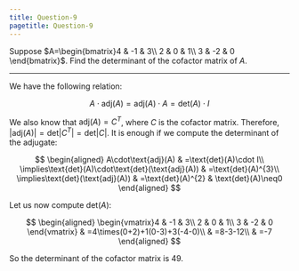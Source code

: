 ```yaml
---
title: Question-9
pagetitle: Question-9
---
```


Suppose $A=\begin{bmatrix}4 & -1 & 3\\
2 & 0 & 1\\
3 & -2 & 0
\end{bmatrix}$. Find the determinant of the cofactor matrix of $A$.

------------------------------------------------------------------------

We have the following relation:

$$
A \cdot \text{adj}(A)=\text{adj}(A)\cdot A=\text{det}(A)\cdot I
$$


We also know that $\text{adj}(A)=C^{T}$, where $C$ is the cofactor matrix. Therefore, $|\text{adj}(A)|=\text{det}|C^{T}|=\text{det}|C|$. It is enough if we compute the determinant of the adjugate:

$$
\begin{aligned}
A\cdot\text{adj}(A) & =\text{det}(A)\cdot I\\
\implies\text{det}(A)\cdot\text{det}(\text{adj}(A)) & =\text{det}(A)^{3}\\
\implies\text{det}(\text{adj}(A)) & =\text{det}(A)^{2} & \text{det}(A)\neq0
\end{aligned}
$$


Let us now compute $\text{det}(A)$:

$$
\begin{aligned}
\begin{vmatrix}4 & -1 & 3\\
2 & 0 & 1\\
3 & -2 & 0
\end{vmatrix} & =4\times(0+2)+1(0-3)+3(-4-0)\\
 & =8-3-12\\
 & =-7
\end{aligned}
$$


So the determinant of the cofactor matrix is $49$.
